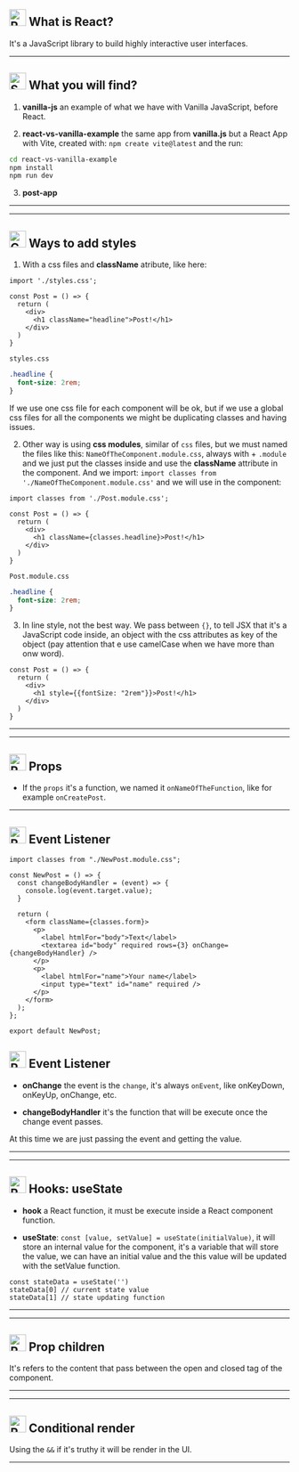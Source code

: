 ## <img width="30" height="30" src="https://img.icons8.com/bubbles/30/react.png" alt="React"/> What is React?

It's a JavaScript library to build highly interactive user interfaces.

---

## <img width="30" height="30" src="https://img.icons8.com/3d-fluency/30/search.png" alt="Search"/> What you will find?

1. **vanilla-js** an example of what we have with Vanilla JavaScript, before React.

2. **react-vs-vanilla-example** the same app from **vanilla.js** but a React App with Vite, created with: `npm create vite@latest` and the run:

```BASH
cd react-vs-vanilla-example
npm install
npm run dev
```

3. **post-app**

---

---

## <img width="30" height="30" src="https://img.icons8.com/external-others-bomsymbols-/30/external-colors-flat-02-digital-design-others-bomsymbols-.png" alt="Color palette"/> Ways to add styles

1. With a css files and **className** atribute, like here:

```JSX
import './styles.css';

const Post = () => {
  return (
    <div>
      <h1 className="headline">Post!</h1>
    </div>
  )
}
```

`styles.css`

```CSS
.headline {
  font-size: 2rem;
}
```

If we use one css file for each component will be ok, but if we use a global css files for all the components we might be duplicating classes and having issues.

2. Other way is using **css modules**, similar of `css` files, but we must named the files like this: `NameOfTheComponent.module.css`, always with + `.module` and we just put the classes inside and use the **className** attribute in the component. And we import: `import classes from './NameOfTheComponent.module.css'` and we will use in the component:

```JSX
import classes from './Post.module.css';

const Post = () => {
  return (
    <div>
      <h1 className={classes.headline}>Post!</h1>
    </div>
  )
}
```

`Post.module.css`

```CSS
.headline {
  font-size: 2rem;
}
```

3. In line style, not the best way. We pass between `{}`, to tell JSX that it's a JavaScript code inside, an object with the css attributes as key of the object (pay attention that e use camelCase when we have more than onw word).

```JSX
const Post = () => {
  return (
    <div>
      <h1 style={{fontSize: "2rem"}}>Post!</h1>
    </div>
  )
}
```

---

---

## <img width="30" height="30" src="https://img.icons8.com/bubbles/30/react.png" alt="React"/> Props


- If the `props` it's a function, we named it `onNameOfTheFunction`, like for example `onCreatePost`.

---

## <img width="30" height="30" src="https://img.icons8.com/bubbles/30/react.png" alt="React"/> Event Listener

```JSX
import classes from "./NewPost.module.css";

const NewPost = () => {
  const changeBodyHandler = (event) => {
    console.log(event.target.value);
  }

  return (
    <form className={classes.form}>
      <p>
        <label htmlFor="body">Text</label>
        <textarea id="body" required rows={3} onChange={changeBodyHandler} />
      </p>
      <p>
        <label htmlFor="name">Your name</label>
        <input type="text" id="name" required />
      </p>
    </form>
  );
};

export default NewPost;
```

## <img width="30" height="30" src="https://img.icons8.com/bubbles/30/react.png" alt="React"/> Event Listener

- **onChange** the event is the `change`, it's always `onEvent`, like onKeyDown, onKeyUp, onChange, etc.

- **changeBodyHandler** it's the function that will be execute once the change event passes.

At this time we are just passing the event and getting the value.

---

---

## <img width="30" height="30" src="https://img.icons8.com/bubbles/30/react.png" alt="React"/> Hooks: useState

- **hook** a React function, it must be execute inside a React component function.

- **useState**: `const [value, setValue] = useState(initialValue)`, it will store an internal value for the component, it's a variable that will store the value, we can have an initial value and the this value will be updated with the setValue function.

```JSX
const stateData = useState('')
stateData[0] // current state value
stateData[1] // state updating function
```

---

---

## <img width="30" height="30" src="https://img.icons8.com/bubbles/30/react.png" alt="React"/> Prop children

It's refers to the content that pass between the open and closed tag of the component.

---

---

## <img width="30" height="30" src="https://img.icons8.com/bubbles/30/react.png" alt="React"/> Conditional render

Using the `&&` if it's truthy it will be render in the UI.

---
